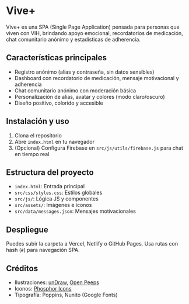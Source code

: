 # Vive+

Vive+ es una SPA (Single Page Application) pensada para personas que viven con VIH, brindando apoyo emocional, recordatorios de medicación, chat comunitario anónimo y estadísticas de adherencia.

## Características principales
- Registro anónimo (alias y contraseña, sin datos sensibles)
- Dashboard con recordatorio de medicación, mensaje motivacional y adherencia
- Chat comunitario anónimo con moderación básica
- Personalización de alias, avatar y colores (modo claro/oscuro)
- Diseño positivo, colorido y accesible

## Instalación y uso
1. Clona el repositorio
2. Abre `index.html` en tu navegador
3. (Opcional) Configura Firebase en `src/js/utils/firebase.js` para chat en tiempo real

## Estructura del proyecto
- `index.html`: Entrada principal
- `src/css/styles.css`: Estilos globales
- `src/js/`: Lógica JS y componentes
- `src/assets/`: Imágenes e íconos
- `src/data/messages.json`: Mensajes motivacionales

## Despliegue
Puedes subir la carpeta a Vercel, Netlify o GitHub Pages. Usa rutas con hash (`#`) para navegación SPA.

## Créditos
- Ilustraciones: [unDraw](https://undraw.co/), [Open Peeps](https://www.openpeeps.com/)
- Iconos: [Phosphor Icons](https://phosphoricons.com/)
- Tipografía: Poppins, Nunito (Google Fonts) 